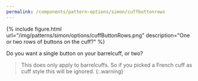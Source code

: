 ```yaml
---
permalink: /components/pattern-options/simon/cuffbuttonrows
---
```

{% include figure.html url="/img/patterns/simon/options/cuffButtonRows.png" description="One or two rows of buttons on the cuff?" %}

Do you want a single button on your barrelcuff, or two?

> This does only apply to barrelcuffs. So if you picked a French cuff as cuff style this will be ignored.
{:.warning}
